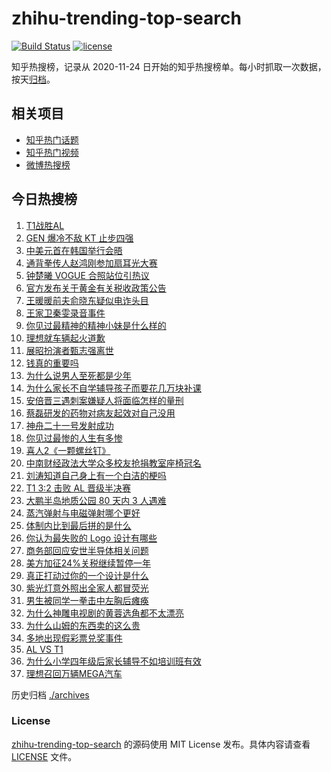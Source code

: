 # zhihu-trending-top-search

[![Build Status](https://github.com/justjavac/zhihu-trending-top-search/workflows/ci/badge.svg?branch=main)](https://github.com/justjavac/zhihu-trending-top-search/actions)
[![license](https://img.shields.io/github/license/justjavac/zhihu-trending-top-search)](https://github.com/justjavac/zhihu-trending-top-search/blob/main/LICENSE)

知乎热搜榜，记录从 2020-11-24 日开始的知乎热搜榜单。每小时抓取一次数据，按天[归档](./archives)。

## 相关项目

- [知乎热门话题](https://github.com/justjavac/zhihu-trending-hot-questions)
- [知乎热门视频](https://github.com/justjavac/zhihu-trending-hot-video)
- [微博热搜榜](https://github.com/justjavac/weibo-trending-hot-search)

## 今日热搜榜

<!-- BEGIN -->
<!-- 最后更新时间 Sat Nov 01 2025 21:24:41 GMT+0800 (China Standard Time) -->

1. [T1战胜AL](https://www.zhihu.com/search?q=T1%E6%88%98%E8%83%9CAL)
1. [GEN 爆冷不敌 KT 止步四强](https://www.zhihu.com/search?q=GEN%20%E7%88%86%E5%86%B7%E4%B8%8D%E6%95%8C%20KT%20%E6%AD%A2%E6%AD%A5%E5%9B%9B%E5%BC%BA)
1. [中美元首在韩国举行会晤](https://www.zhihu.com/search?q=%E4%B8%AD%E7%BE%8E%E5%85%83%E9%A6%96%E5%9C%A8%E9%9F%A9%E5%9B%BD%E4%B8%BE%E8%A1%8C%E4%BC%9A%E6%99%A4)
1. [通背拳传人赵鸿刚参加扇耳光大赛](https://www.zhihu.com/search?q=%E9%80%9A%E8%83%8C%E6%8B%B3%E4%BC%A0%E4%BA%BA%E8%B5%B5%E9%B8%BF%E5%88%9A%E5%8F%82%E5%8A%A0%E6%89%87%E8%80%B3%E5%85%89%E5%A4%A7%E8%B5%9B)
1. [钟楚曦 VOGUE 合照站位引热议](https://www.zhihu.com/search?q=%E9%92%9F%E6%A5%9A%E6%9B%A6%20VOGUE%20%E5%90%88%E7%85%A7%E7%AB%99%E4%BD%8D%E5%BC%95%E7%83%AD%E8%AE%AE)
1. [官方发布关于黄金有关税收政策公告](https://www.zhihu.com/search?q=%E5%AE%98%E6%96%B9%E5%8F%91%E5%B8%83%E5%85%B3%E4%BA%8E%E9%BB%84%E9%87%91%E6%9C%89%E5%85%B3%E7%A8%8E%E6%94%B6%E6%94%BF%E7%AD%96%E5%85%AC%E5%91%8A)
1. [王暖暖前夫俞晓东疑似电诈头目](https://www.zhihu.com/search?q=%E7%8E%8B%E6%9A%96%E6%9A%96%E5%89%8D%E5%A4%AB%E4%BF%9E%E6%99%93%E4%B8%9C%E7%96%91%E4%BC%BC%E7%94%B5%E8%AF%88%E5%A4%B4%E7%9B%AE)
1. [王家卫秦雯录音事件](https://www.zhihu.com/search?q=%E7%8E%8B%E5%AE%B6%E5%8D%AB%E7%A7%A6%E9%9B%AF%E5%BD%95%E9%9F%B3%E4%BA%8B%E4%BB%B6)
1. [你见过最精神的精神小妹是什么样的](https://www.zhihu.com/search?q=%E4%BD%A0%E8%A7%81%E8%BF%87%E6%9C%80%E7%B2%BE%E7%A5%9E%E7%9A%84%E7%B2%BE%E7%A5%9E%E5%B0%8F%E5%A6%B9%E6%98%AF%E4%BB%80%E4%B9%88%E6%A0%B7%E7%9A%84)
1. [理想就车辆起火道歉](https://www.zhihu.com/search?q=%E7%90%86%E6%83%B3%E5%B0%B1%E8%BD%A6%E8%BE%86%E8%B5%B7%E7%81%AB%E9%81%93%E6%AD%89)
1. [展昭扮演者甄志强离世](https://www.zhihu.com/search?q=%E5%B1%95%E6%98%AD%E6%89%AE%E6%BC%94%E8%80%85%E7%94%84%E5%BF%97%E5%BC%BA%E7%A6%BB%E4%B8%96)
1. [钱真的重要吗](https://www.zhihu.com/search?q=%E9%92%B1%E7%9C%9F%E7%9A%84%E9%87%8D%E8%A6%81%E5%90%97)
1. [为什么说男人至死都是少年](https://www.zhihu.com/search?q=%E4%B8%BA%E4%BB%80%E4%B9%88%E8%AF%B4%E7%94%B7%E4%BA%BA%E8%87%B3%E6%AD%BB%E9%83%BD%E6%98%AF%E5%B0%91%E5%B9%B4)
1. [为什么家长不自学辅导孩子而要花几万块补课](https://www.zhihu.com/search?q=%E4%B8%BA%E4%BB%80%E4%B9%88%E5%AE%B6%E9%95%BF%E4%B8%8D%E8%87%AA%E5%AD%A6%E8%BE%85%E5%AF%BC%E5%AD%A9%E5%AD%90%E8%80%8C%E8%A6%81%E8%8A%B1%E5%87%A0%E4%B8%87%E5%9D%97%E8%A1%A5%E8%AF%BE)
1. [安倍晋三遇刺案嫌疑人将面临怎样的量刑](https://www.zhihu.com/search?q=%E5%AE%89%E5%80%8D%E6%99%8B%E4%B8%89%E9%81%87%E5%88%BA%E6%A1%88%E5%AB%8C%E7%96%91%E4%BA%BA%E5%B0%86%E9%9D%A2%E4%B8%B4%E6%80%8E%E6%A0%B7%E7%9A%84%E9%87%8F%E5%88%91)
1. [蔡磊研发的药物对病友起效对自己没用](https://www.zhihu.com/search?q=%E8%94%A1%E7%A3%8A%E7%A0%94%E5%8F%91%E7%9A%84%E8%8D%AF%E7%89%A9%E5%AF%B9%E7%97%85%E5%8F%8B%E8%B5%B7%E6%95%88%E5%AF%B9%E8%87%AA%E5%B7%B1%E6%B2%A1%E7%94%A8)
1. [神舟二十一号发射成功](https://www.zhihu.com/search?q=%E7%A5%9E%E8%88%9F%E4%BA%8C%E5%8D%81%E4%B8%80%E5%8F%B7%E5%8F%91%E5%B0%84%E6%88%90%E5%8A%9F)
1. [你见过最惨的人生有多惨](https://www.zhihu.com/search?q=%E4%BD%A0%E8%A7%81%E8%BF%87%E6%9C%80%E6%83%A8%E7%9A%84%E4%BA%BA%E7%94%9F%E6%9C%89%E5%A4%9A%E6%83%A8)
1. [喜人2《一颗螺丝钉》](https://www.zhihu.com/search?q=%E5%96%9C%E4%BA%BA2%E3%80%8A%E4%B8%80%E9%A2%97%E8%9E%BA%E4%B8%9D%E9%92%89%E3%80%8B)
1. [中南财经政法大学众多校友抢捐教室座椅冠名](https://www.zhihu.com/search?q=%E4%B8%AD%E5%8D%97%E8%B4%A2%E7%BB%8F%E6%94%BF%E6%B3%95%E5%A4%A7%E5%AD%A6%E4%BC%97%E5%A4%9A%E6%A0%A1%E5%8F%8B%E6%8A%A2%E6%8D%90%E6%95%99%E5%AE%A4%E5%BA%A7%E6%A4%85%E5%86%A0%E5%90%8D)
1. [刘涛知道自己身上有一个白洁的梗吗](https://www.zhihu.com/search?q=%E5%88%98%E6%B6%9B%E7%9F%A5%E9%81%93%E8%87%AA%E5%B7%B1%E8%BA%AB%E4%B8%8A%E6%9C%89%E4%B8%80%E4%B8%AA%E7%99%BD%E6%B4%81%E7%9A%84%E6%A2%97%E5%90%97)
1. [T1 3:2 击败 AL 晋级半决赛](https://www.zhihu.com/search?q=T1%203%3A2%20%E5%87%BB%E8%B4%A5%20AL%20%E6%99%8B%E7%BA%A7%E5%8D%8A%E5%86%B3%E8%B5%9B)
1. [大鹏半岛地质公园 80 天内 3 人遇难](https://www.zhihu.com/search?q=%E5%A4%A7%E9%B9%8F%E5%8D%8A%E5%B2%9B%E5%9C%B0%E8%B4%A8%E5%85%AC%E5%9B%AD%2080%20%E5%A4%A9%E5%86%85%203%20%E4%BA%BA%E9%81%87%E9%9A%BE)
1. [蒸汽弹射与电磁弹射哪个更好](https://www.zhihu.com/search?q=%E8%92%B8%E6%B1%BD%E5%BC%B9%E5%B0%84%E4%B8%8E%E7%94%B5%E7%A3%81%E5%BC%B9%E5%B0%84%E5%93%AA%E4%B8%AA%E6%9B%B4%E5%A5%BD)
1. [体制内比到最后拼的是什么](https://www.zhihu.com/search?q=%E4%BD%93%E5%88%B6%E5%86%85%E6%AF%94%E5%88%B0%E6%9C%80%E5%90%8E%E6%8B%BC%E7%9A%84%E6%98%AF%E4%BB%80%E4%B9%88)
1. [你认为最失败的 Logo 设计有哪些](https://www.zhihu.com/search?q=%E4%BD%A0%E8%AE%A4%E4%B8%BA%E6%9C%80%E5%A4%B1%E8%B4%A5%E7%9A%84%20Logo%20%E8%AE%BE%E8%AE%A1%E6%9C%89%E5%93%AA%E4%BA%9B)
1. [商务部回应安世半导体相关问题](https://www.zhihu.com/search?q=%E5%95%86%E5%8A%A1%E9%83%A8%E5%9B%9E%E5%BA%94%E5%AE%89%E4%B8%96%E5%8D%8A%E5%AF%BC%E4%BD%93%E7%9B%B8%E5%85%B3%E9%97%AE%E9%A2%98)
1. [美方加征24%关税继续暂停一年](https://www.zhihu.com/search?q=%E7%BE%8E%E6%96%B9%E5%8A%A0%E5%BE%8124%25%E5%85%B3%E7%A8%8E%E7%BB%A7%E7%BB%AD%E6%9A%82%E5%81%9C%E4%B8%80%E5%B9%B4)
1. [真正打动过你的一个设计是什么](https://www.zhihu.com/search?q=%E7%9C%9F%E6%AD%A3%E6%89%93%E5%8A%A8%E8%BF%87%E4%BD%A0%E7%9A%84%E4%B8%80%E4%B8%AA%E8%AE%BE%E8%AE%A1%E6%98%AF%E4%BB%80%E4%B9%88)
1. [紫光灯意外照出全家人都冒荧光](https://www.zhihu.com/search?q=%E7%B4%AB%E5%85%89%E7%81%AF%E6%84%8F%E5%A4%96%E7%85%A7%E5%87%BA%E5%85%A8%E5%AE%B6%E4%BA%BA%E9%83%BD%E5%86%92%E8%8D%A7%E5%85%89)
1. [男生被同学一拳击中左胸后瘫痪](https://www.zhihu.com/search?q=%E7%94%B7%E7%94%9F%E8%A2%AB%E5%90%8C%E5%AD%A6%E4%B8%80%E6%8B%B3%E5%87%BB%E4%B8%AD%E5%B7%A6%E8%83%B8%E5%90%8E%E7%98%AB%E7%97%AA)
1. [为什么神雕电视剧的黄蓉选角都不太漂亮](https://www.zhihu.com/search?q=%E4%B8%BA%E4%BB%80%E4%B9%88%E7%A5%9E%E9%9B%95%E7%94%B5%E8%A7%86%E5%89%A7%E7%9A%84%E9%BB%84%E8%93%89%E9%80%89%E8%A7%92%E9%83%BD%E4%B8%8D%E5%A4%AA%E6%BC%82%E4%BA%AE)
1. [为什么山姆的东西卖的这么贵](https://www.zhihu.com/search?q=%E4%B8%BA%E4%BB%80%E4%B9%88%E5%B1%B1%E5%A7%86%E7%9A%84%E4%B8%9C%E8%A5%BF%E5%8D%96%E7%9A%84%E8%BF%99%E4%B9%88%E8%B4%B5)
1. [多地出现假彩票兑奖事件](https://www.zhihu.com/search?q=%E5%A4%9A%E5%9C%B0%E5%87%BA%E7%8E%B0%E5%81%87%E5%BD%A9%E7%A5%A8%E5%85%91%E5%A5%96%E4%BA%8B%E4%BB%B6)
1. [AL VS T1](https://www.zhihu.com/search?q=AL%20VS%20T1)
1. [为什么小学四年级后家长辅导不如培训班有效](https://www.zhihu.com/search?q=%E4%B8%BA%E4%BB%80%E4%B9%88%E5%B0%8F%E5%AD%A6%E5%9B%9B%E5%B9%B4%E7%BA%A7%E5%90%8E%E5%AE%B6%E9%95%BF%E8%BE%85%E5%AF%BC%E4%B8%8D%E5%A6%82%E5%9F%B9%E8%AE%AD%E7%8F%AD%E6%9C%89%E6%95%88)
1. [理想召回万辆MEGA汽车](https://www.zhihu.com/search?q=%E7%90%86%E6%83%B3%E5%8F%AC%E5%9B%9E%E4%B8%87%E8%BE%86MEGA%E6%B1%BD%E8%BD%A6)

<!-- END -->

历史归档 [./archives](./archives)

### License

[zhihu-trending-top-search](https://github.com/justjavac/zhihu-trending-top-search) 的源码使用 MIT License
发布。具体内容请查看 [LICENSE](./LICENSE) 文件。
